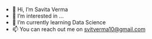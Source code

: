 - 👋 Hi, I’m Savita Verma
- 👀 I’m interested in ...
- 🌱 I’m currently learning Data Science
- 📫 You can reach out me on svitverma10@gmail.com

<!---
vermasavita/vermasavita is a ✨ special ✨ repository because its `README.md` (this file) appears on your GitHub profile.
You can click the Preview link to take a look at your changes.
--->
